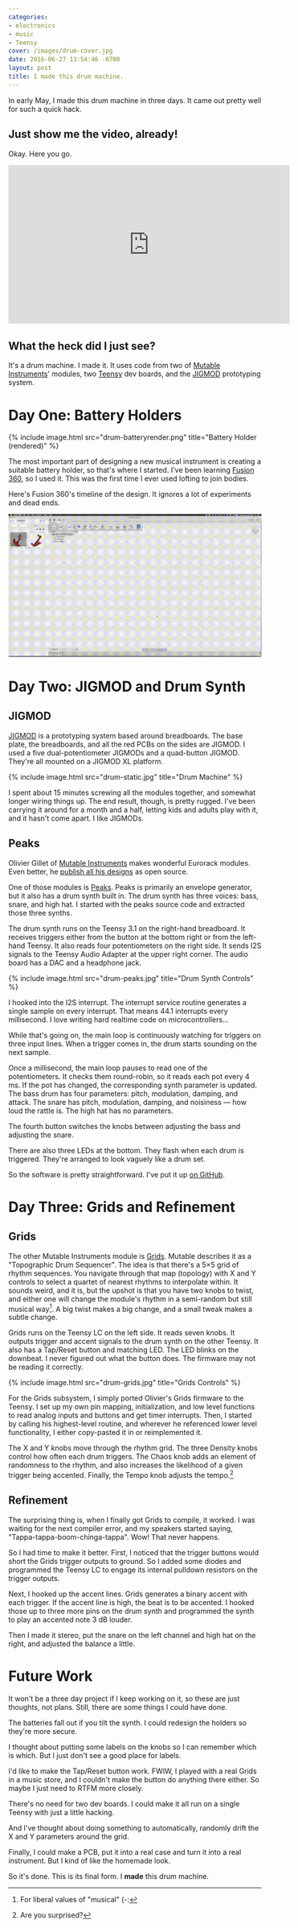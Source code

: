 ```yaml
---
categories:
- electronics
- music
- Teensy
cover: /images/drum-cover.jpg
date: 2016-06-27 13:54:46 -0700
layout: post
title: I made this drum machine.
---
```

In early May, I made this drum machine in three days.  It came out
pretty well for such a quick hack.

## Just show me the video, already!

Okay.  Here you go.

<iframe width="560" height="315"
src="https://www.youtube.com/embed/p0GLgOOg_Dg" frameborder="0"
allowfullscreen></iframe>
<br>

## What the heck did I just see?

It's a drum machine.  I made it.  It uses code from two of
[Mutable Instruments](http://mutable-instruments.net)' modules,
two [Teensy](https://www.pjrc.com) dev boards, and the
[JIGMOD](https://www.jigmod.com) prototyping system.


# Day One: Battery Holders

{% include image.html
           src="drum-batteryrender.png"
           title="Battery Holder (rendered)"
       %}

The most important part of designing a new musical instrument is
creating a suitable battery holder, so that's where I started.  I've
been learning
[Fusion 360](http://www.autodesk.com/products/fusion-360/overview), so
I used it.  This was the first time I ever used lofting to
join bodies.

Here's Fusion 360's timeline of the design.  It ignores a lot of
experiments and dead ends.

![CAD](/images/drum-batterycad.gif)


# Day Two: JIGMOD and Drum Synth

## JIGMOD

[JIGMOD](https://www.jigmod.com) is a prototyping system based around
breadboards.  The base plate, the breadboards, and all the red PCBs
on the sides are JIGMOD.  I used a five dual-potentiometer JIGMODs and
a quad-button JIGMOD.  They're all mounted on a JIGMOD XL platform.

{% include image.html
           src="drum-static.jpg"
           title="Drum Machine"
       %}

I spent about 15 minutes screwing all the modules together, and
somewhat longer wiring things up.  The end result, though, is pretty
rugged.  I've been carrying it around for a month and a half, letting
kids and adults play with it, and it hasn't come apart.  I like JIGMODs.

## Peaks

Olivier Gillet of
[Mutable Instruments](http://mutable-instruments.net) makes wonderful
Eurorack modules.  Even better, he
[publish all his designs](https://github.com/pichenettes/eurorack)
as open source.

One of those modules is
[Peaks](http://mutable-instruments.net/modules/peaks).  Peaks is
primarily an envelope generator, but it also has a drum synth built
in.  The drum synth has three voices: bass, snare, and high hat.  I
started with the peaks source code and extracted those three synths.

The drum synth runs on the Teensy 3.1 on the right-hand breadboard.
It receives triggers either from the button at the bottom right or
from the left-hand Teensy.  It also reads four potentiometers on the
right side.  It sends I2S signals to the Teensy Audio Adapter at the upper
right corner.  The audio board has a DAC and a headphone jack.

{% include image.html
           src="drum-peaks.jpg"
           title="Drum Synth Controls"
       %}

I hooked into the I2S interrupt.  The interrupt service routine
generates a single sample on every interrupt.  That means 44.1
interrupts every millisecond.  I love writing hard realtime code on
microcontrollers...

While that's going on, the main loop is continuously watching for
triggers on three input lines.  When a trigger comes in, the drum
starts sounding on the next sample.

Once a millisecond, the main loop pauses to read one of the
potentiometers.  It checks them round-robin, so it reads each pot
every 4 ms.  If the pot has changed, the corresponding synth parameter
is updated.  The bass drum has four parameters: pitch, modulation,
damping, and attack.  The snare has pitch, modulation, damping, and
noisiness — how loud the rattle is.  The high hat has no parameters.

The fourth button switches the knobs between adjusting the bass
and adjusting the snare.

There are also three LEDs at the bottom.  They flash when each drum is
triggered.  They're arranged to look vaguely like a drum set.

So the software is pretty straightforward.  I've put it up
[on GitHub](https://github.com/kbob/drum-machine).


# Day Three: Grids and Refinement

## Grids

The other Mutable Instruments module is
[Grids](http://mutable-instruments.net/modules/grids).  Mutable
describes it as a "Topographic Drum Sequencer".  The idea is that
there's a 5×5 grid of rhythm sequences.  You navigate through that
map (topology) with X and Y controls to select a quartet of nearest rhythms
to interpolate within.  It sounds weird, and it is, but the upshot is
that you have two knobs to twist, and either one will change the
module's rhythm in a semi-random but still musical way[^1].  A big
twist makes a big change, and a small tweak makes a subtle change.

[^1]: For liberal values of "musical" (-:

Grids runs on the Teensy LC on the left side.  It reads seven knobs.
It outputs trigger and accent signals to the drum synth on the other
Teensy.  It also has a Tap/Reset button and matching LED.  The LED
blinks on the downbeat.  I never figured out what the button
does.  The firmware may not be reading it correctly.


{% include image.html
           src="drum-grids.jpg"
           title="Grids Controls"
       %}

For the Grids subsystem, I simply ported Olivier's Grids firmware to
the Teensy.  I set up my own pin mapping, initialization, and low
level functions to read analog inputs and buttons and get timer
interrupts.  Then, I started by calling his highest-level
routine, and wherever he referenced lower level functionality, I
either copy-pasted it in or reimplemented it.

The X and Y knobs move through the rhythm grid.  The three Density
knobs control how often each drum triggers.  The Chaos knob adds an
element of randomness to the rhythm, and also increases the likelihood
of a given trigger being accented.  Finally, the Tempo knob adjusts
the tempo.[^2]

[^2]: Are you surprised?

## Refinement

The surprising thing is, when I finally got Grids to compile, it
worked.  I was waiting for the next compiler error, and my speakers
started saying, "Tappa-tappa-boom-chinga-tappa".  Wow!  That never
happens.

So I had time to make it better.  First, I noticed that the trigger
buttons would short the Grids trigger outputs to ground.  So I added
some diodes and programmed the Teensy LC to engage its internal
pulldown resistors on the trigger outputs.

Next, I hooked up the accent lines.  Grids generates a binary accent
with each trigger.  If the accent line is high, the beat is to be
accented.  I hooked those up to three more pins on the drum synth
and programmed the synth to play an accented note 3 dB louder.

Then I made it stereo, put the snare on the left channel and
high hat on the right, and adjusted the balance a little.


# Future Work

It won't be a three day project if I keep working on it, so these are
just thoughts, not plans.  Still, there are some things I could have
done.

The batteries fall out if you tilt the synth.  I could redesign
the holders so they're more secure.

I thought about putting some labels on the knobs so I can remember
which is which.  But I just don't see a good place for labels.

I'd like to make the Tap/Reset button work.  FWIW, I played with a
real Grids in a music store, and I couldn't make the button do
anything there either.  So maybe I just need to RTFM more closely.

There's no need for two dev boards.  I could make it all run on
a single Teensy with just a little hacking.

And I've thought about doing something to automatically, randomly
drift the X and Y parameters around the grid.

Finally, I could make a PCB, put it into a real case and turn it into
a real instrument.  But I kind of like the homemade look.

So it's done.  This is its final form.  I **made** this drum machine.
